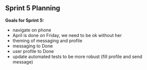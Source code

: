 **Sprint 5 Planning**
----------
**Goals for Sprint 5:**
- navigate on phone
- April is done on Friday, we need to be ok without her
- theming of messaging and profile
- messaging to Done
- user profile to Done
- update automated tests to be more robust (fill profile and send message)
